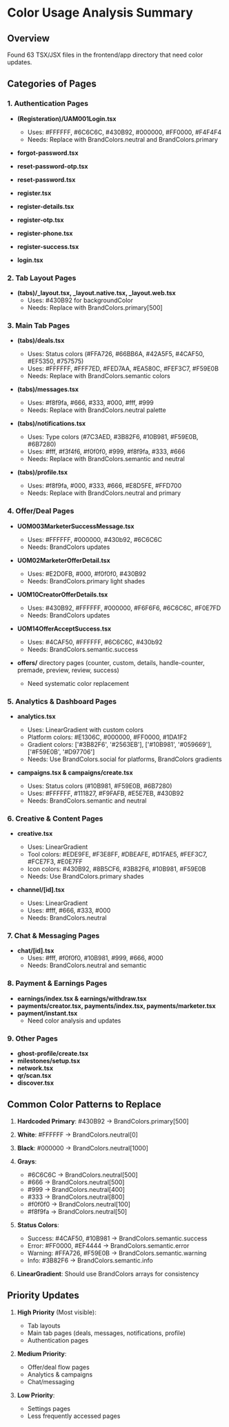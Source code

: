 # Color Usage Analysis Summary

## Overview
Found 63 TSX/JSX files in the frontend/app directory that need color updates.

## Categories of Pages

### 1. Authentication Pages
- **(Registeration)/UAM001Login.tsx**
  - Uses: #FFFFFF, #6C6C6C, #430B92, #000000, #FF0000, #F4F4F4
  - Needs: Replace with BrandColors.neutral and BrandColors.primary
  
- **forgot-password.tsx**
- **reset-password-otp.tsx**
- **reset-password.tsx**
- **register.tsx**
- **register-details.tsx**
- **register-otp.tsx**
- **register-phone.tsx**
- **register-success.tsx**
- **login.tsx**

### 2. Tab Layout Pages
- **(tabs)/_layout.tsx, _layout.native.tsx, _layout.web.tsx**
  - Uses: #430B92 for backgroundColor
  - Needs: Replace with BrandColors.primary[500]

### 3. Main Tab Pages
- **(tabs)/deals.tsx**
  - Uses: Status colors (#FFA726, #66BB6A, #42A5F5, #4CAF50, #EF5350, #757575)
  - Uses: #FFFFFF, #FFF7ED, #FED7AA, #EA580C, #FEF3C7, #F59E0B
  - Needs: Replace with BrandColors.semantic colors

- **(tabs)/messages.tsx**
  - Uses: #f8f9fa, #666, #333, #000, #fff, #999
  - Needs: Replace with BrandColors.neutral palette

- **(tabs)/notifications.tsx**
  - Uses: Type colors (#7C3AED, #3B82F6, #10B981, #F59E0B, #6B7280)
  - Uses: #fff, #f3f4f6, #f0f0f0, #999, #f8f9fa, #333, #666
  - Needs: Replace with BrandColors.semantic and neutral

- **(tabs)/profile.tsx**
  - Uses: #f8f9fa, #000, #333, #666, #E8D5FE, #FFD700
  - Needs: Replace with BrandColors.neutral and primary

### 4. Offer/Deal Pages
- **UOM003MarketerSuccessMessage.tsx**
  - Uses: #FFFFFF, #000000, #430b92, #6C6C6C
  - Needs: BrandColors updates

- **UOM02MarketerOfferDetail.tsx**
  - Uses: #E2D0FB, #000, #f0f0f0, #430B92
  - Needs: BrandColors.primary light shades

- **UOM10CreatorOfferDetails.tsx**
  - Uses: #430B92, #FFFFFF, #000000, #F6F6F6, #6C6C6C, #F0E7FD
  - Needs: BrandColors updates

- **UOM14OfferAcceptSuccess.tsx**
  - Uses: #4CAF50, #FFFFFF, #6C6C6C, #430b92
  - Needs: BrandColors.semantic.success

- **offers/** directory pages (counter, custom, details, handle-counter, premade, preview, review, success)
  - Need systematic color replacement

### 5. Analytics & Dashboard Pages
- **analytics.tsx**
  - Uses: LinearGradient with custom colors
  - Platform colors: #E1306C, #000000, #FF0000, #1DA1F2
  - Gradient colors: ['#3B82F6', '#2563EB'], ['#10B981', '#059669'], ['#F59E0B', '#D97706']
  - Needs: Use BrandColors.social for platforms, BrandColors gradients

- **campaigns.tsx & campaigns/create.tsx**
  - Uses: Status colors (#10B981, #F59E0B, #6B7280)
  - Uses: #FFFFFF, #111827, #F9FAFB, #E5E7EB, #430B92
  - Needs: BrandColors.semantic and neutral

### 6. Creative & Content Pages
- **creative.tsx**
  - Uses: LinearGradient
  - Tool colors: #EDE9FE, #F3E8FF, #DBEAFE, #D1FAE5, #FEF3C7, #FCE7F3, #E0E7FF
  - Icon colors: #430B92, #8B5CF6, #3B82F6, #10B981, #F59E0B
  - Needs: Use BrandColors.primary shades

- **channel/[id].tsx**
  - Uses: LinearGradient
  - Uses: #fff, #666, #333, #000
  - Needs: BrandColors.neutral

### 7. Chat & Messaging Pages
- **chat/[id].tsx**
  - Uses: #fff, #f0f0f0, #10B981, #999, #666, #000
  - Needs: BrandColors.neutral and semantic

### 8. Payment & Earnings Pages
- **earnings/index.tsx & earnings/withdraw.tsx**
- **payments/creator.tsx, payments/index.tsx, payments/marketer.tsx**
- **payment/instant.tsx**
  - Need color analysis and updates

### 9. Other Pages
- **ghost-profile/create.tsx**
- **milestones/setup.tsx**
- **network.tsx**
- **qr/scan.tsx**
- **discover.tsx**

## Common Color Patterns to Replace

1. **Hardcoded Primary**: #430B92 → BrandColors.primary[500]
2. **White**: #FFFFFF → BrandColors.neutral[0]
3. **Black**: #000000 → BrandColors.neutral[1000]
4. **Grays**: 
   - #6C6C6C → BrandColors.neutral[500]
   - #666 → BrandColors.neutral[500]
   - #999 → BrandColors.neutral[400]
   - #333 → BrandColors.neutral[800]
   - #f0f0f0 → BrandColors.neutral[100]
   - #f8f9fa → BrandColors.neutral[50]

5. **Status Colors**:
   - Success: #4CAF50, #10B981 → BrandColors.semantic.success
   - Error: #FF0000, #EF4444 → BrandColors.semantic.error
   - Warning: #FFA726, #F59E0B → BrandColors.semantic.warning
   - Info: #3B82F6 → BrandColors.semantic.info

6. **LinearGradient**: Should use BrandColors arrays for consistency

## Priority Updates

1. **High Priority** (Most visible):
   - Tab layouts
   - Main tab pages (deals, messages, notifications, profile)
   - Authentication pages

2. **Medium Priority**:
   - Offer/deal flow pages
   - Analytics & campaigns
   - Chat/messaging

3. **Low Priority**:
   - Settings pages
   - Less frequently accessed pages